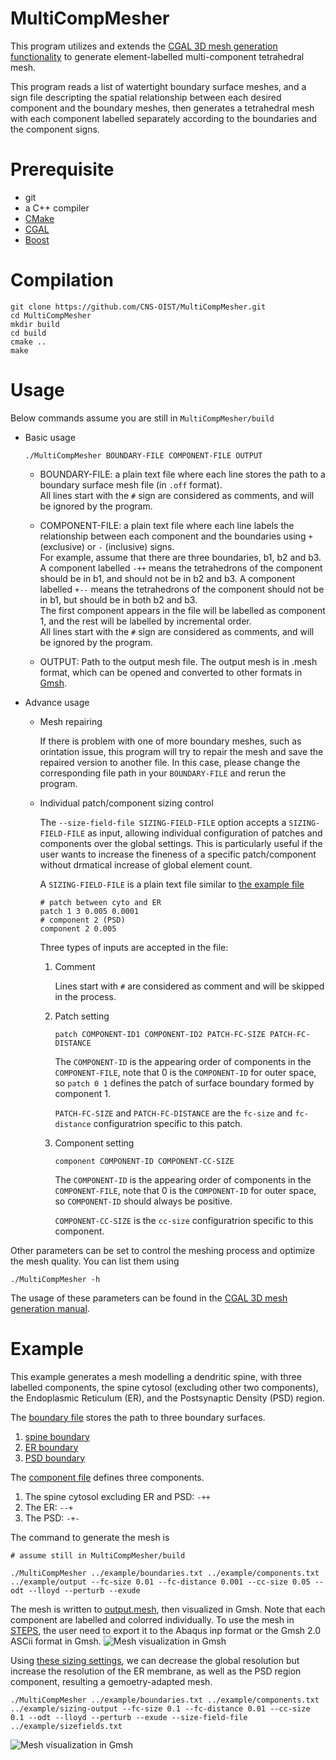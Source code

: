 # MultiCompMesher

This program utilizes and extends the [CGAL 3D mesh generation functionality](https://doc.cgal.org/latest/Mesh_3/index.html) to
generate element-labelled multi-component tetrahedral mesh.


This program reads a list of watertight boundary surface meshes,
and a sign file descripting the spatial relationship between each 
desired component and the boundary meshes, then generates a tetrahedral mesh with each component labelled separately according to the boundaries
and the component signs.

# Prerequisite
* git
* a C++ compiler
* [CMake](https://cmake.org/) 
* [CGAL](https://www.cgal.org/) 
* [Boost](https://www.boost.org/) 

# Compilation
```
git clone https://github.com/CNS-OIST/MultiCompMesher.git
cd MultiCompMesher
mkdir build
cd build
cmake ..
make
```

# Usage
Below commands assume you are still in `MultiCompMesher/build`
    
* Basic usage
    ```
    ./MultiCompMesher BOUNDARY-FILE COMPONENT-FILE OUTPUT
    ```
    * BOUNDARY-FILE: a plain text file where each line stores
    the path to a boundary surface mesh file (in `.off` format).  
    All lines start with the `#` sign are considered as comments,
    and will be ignored by the program.

    * COMPONENT-FILE: a plain text file where each line labels
    the relationship between each component and the boundaries
    using `+` (exclusive) or `-` (inclusive) signs.  
    For example,  assume that there are three boundaries, b1, b2 
    and b3. A component labelled `-++` means the tetrahedrons of the 
    component should be in b1, and should not be in b2 and b3. 
    A component labelled `+--` means the tetrahedrons of the component 
    should not be in b1, but should be in both b2 and b3.  
    The first component appears in the file will be labelled as component 1,
    and the rest will be labelled by incremental order.  
    All lines start with the `#` sign are considered as comments,
    and will be ignored by the program.

    * OUTPUT: Path to the output mesh file. The output mesh is in .mesh
    format, which can be opened and converted to other formats in 
    [Gmsh](http://gmsh.info/).

* Advance usage  
    * Mesh repairing
    
        If there is problem with one of more boundary meshes, such as orintation issue, 
        this program will try to repair the mesh and save
        the repaired version to another file. In this case, please change the
        corresponding file path in your `BOUNDARY-FILE` and rerun the program.

    * Individual patch/component sizing control

        The `--size-field-file SIZING-FIELD-FILE` option accepts a `SIZING-FIELD-FILE` as input, 
        allowing individual configuration of patches and components over the global settings.
        This is particularly useful if the user wants to increase the fineness of a 
        specific patch/component without drmatical increase of global element count.

        A `SIZING-FIELD-FILE` is a plain text file similar to [the example file](example/sizefields.txt)

        ```
        # patch between cyto and ER
        patch 1 3 0.005 0.0001
        # component 2 (PSD)
        component 2 0.005
        ```

        Three types of inputs are accepted in the file:
        1. Comment
            
            Lines start with `#` are considered as comment and will be skipped in the process.

        2. Patch setting

            ```
            patch COMPONENT-ID1 COMPONENT-ID2 PATCH-FC-SIZE PATCH-FC-DISTANCE
            ``` 
            The `COMPONENT-ID` is the appearing order of components in the `COMPONENT-FILE`,
            note that 0 is the `COMPONENT-ID` for outer space, so `patch 0 1` defines the
            patch of surface boundary formed by component 1.

            `PATCH-FC-SIZE` and `PATCH-FC-DISTANCE` are the `fc-size` and `fc-distance` 
            configuratrion specific to this patch.

        3. Component setting

            ```
            component COMPONENT-ID COMPONENT-CC-SIZE
            ``` 
            The `COMPONENT-ID` is the appearing order of components in the `COMPONENT-FILE`,
            note that 0 is the `COMPONENT-ID` for outer space, so `COMPONENT-ID` should always
            be positive.

            `COMPONENT-CC-SIZE` is the `cc-size` configuratrion specific to this component.
    
Other parameters can be set to control the meshing process and optimize the mesh quality. 
You can list them using

```
./MultiCompMesher -h
```
The usage of these parameters can be found in the 
[CGAL 3D mesh generation manual](https://doc.cgal.org/latest/Mesh_3/index.html).


# Example

This example generates a mesh modelling a dendritic spine, with three
labelled components, the spine cytosol (excluding other two components), 
the Endoplasmic Reticulum (ER), and the Postsynaptic Density (PSD) region.

The [boundary file](example/boundaries.txt) stores the path to three
boundary surfaces.  
1. [spine boundary](example/Spine.off)
2. [ER boundary](example/ER.off)
3. [PSD boundary](example/PSD.off)

The [component file](example/components.txt) defines three components.  
1. The spine cytosol excluding ER and PSD: `-++`
2. The ER: `--+`
3. The PSD: `-+-`

The command to generate the mesh is
```
# assume still in MultiCompMesher/build

./MultiCompMesher ../example/boundaries.txt ../example/components.txt ../example/output --fc-size 0.01 --fc-distance 0.001 --cc-size 0.05 --odt --lloyd --perturb --exude
```
The mesh is written to [output.mesh](example/output.mesh), then visualized
in Gmsh. Note that each component are labelled and colorred individually. To use the mesh in [STEPS](http://steps.sourceforge.net), the user need to
export it to the Abaqus inp format or the Gmsh 2.0 ASCii format in Gmsh.
![Mesh visualization in Gmsh](example/mesh_view.png)

Using [these sizing settings](example/sizefields.txt), we can decrease the global resolution but increase the
resolution of the ER membrane, as well as the PSD region component, resulting a gemoetry-adapted mesh.
```
./MultiCompMesher ../example/boundaries.txt ../example/components.txt ../example/sizing-output --fc-size 0.1 --fc-distance 0.01 --cc-size 0.1 --odt --lloyd --perturb --exude --size-field-file ../example/sizefields.txt 
```
![Mesh visualization in Gmsh](example/sizing_mesh_view.png)